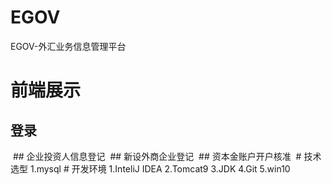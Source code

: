 # EGOV
EGOV-外汇业务信息管理平台
# 前端展示
## 登录
<img src ="" />
## 企业投资人信息登记
<img src ="" />
## 新设外商企业登记
<img src ="" />
## 资本金账户开户核准
<img src ="" />
# 技术选型
  1.mysql
# 开发环境
  1.InteliJ IDEA
  2.Tomcat9
  3.JDK
  4.Git
  5.win10
